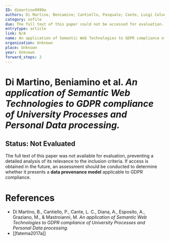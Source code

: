 ```yaml
---
ID: dimartino9999a
authors: Di Martino, Beniamino; Cantiello, Pasquale; Cante, Luigi Colucci; Diana, Alfonso; Esposito, Antonio; Graziano, Mariangela; Mastroianni, Michele
category: nofile
due: The full text of this paper could not be accessed for evaluation.
entrytype: article
link: N/A
name: An application of Semantic Web Technologies to GDPR compliance of University Processes and Personal Data processing
organization: Unknown
place: Unknown
year: Unknown
forward_steps: 2
---
```


# Di Martino, Beniamino et al. *An application of Semantic Web Technologies to GDPR compliance of University Processes and Personal Data processing.*

## Status: Not Evaluated

The full text of this paper was not available for evaluation, preventing a detailed analysis of its relevance to the inclusion criteria. If access is obtained in the future, an assessment should be conducted to determine whether it presents a **data provenance model** applicable to GDPR compliance.

# References

- Di Martino, B., Cantiello, P., Cante, L. C., Diana, A., Esposito, A., Graziano, M., & Mastroianni, M. *An application of Semantic Web Technologies to GDPR compliance of University Processes and Personal Data processing.*
- [[fatema2017a]]
